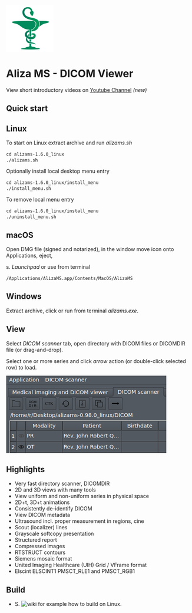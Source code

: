 ![Aliza MS](package/archive/usr/share/icons/hicolor/128x128/apps/alizams.png)

Aliza MS - DICOM Viewer
=======================

View short introductory videos on [Youtube Channel](https://www.youtube.com/channel/UCPGvoSYX7PC5XCp-81Q4MAg) _(new)_

Quick start
-----------

Linux
-----

To start on Linux extract archive and run _alizams.sh_

```
cd alizams-1.6.0_linux
./alizams.sh
```

Optionally install local desktop menu entry

```
cd alizams-1.6.0_linux/install_menu
./install_menu.sh
```

To remove local menu entry

```
cd alizams-1.6.0_linux/install_menu
./uninstall_menu.sh
```

macOS
-----

Open DMG file (signed and notarized), in the window move icon onto Applications, eject,

s. _Launchpad_ or use from terminal

```
/Applications/AlizaMS.app/Contents/MacOS/AlizaMS
```

Windows
-------

Extract archive, click or run from terminal _alizams.exe_.

View
----

Select _DICOM scanner_ tab, open directory with DICOM files or DICOMDIR file (or drag-and-drop).

Select one or more series and click _arrow_ action (or double-click selected row) to load.


![Open](package/art/start0.png)


Highlights
----------

 * Very fast directory scanner, DICOMDIR
 * 2D and 3D views with many tools
 * View uniform and non-uniform series in physical space
 * 2D+t, 3D+t animations
 * Consistently de-identify DICOM
 * View DICOM metadata
 * Ultrasound incl. proper measurement in regions, cine
 * Scout (localizer) lines
 * Grayscale softcopy presentation
 * Structured report
 * Compressed images
 * RTSTRUCT contours
 * Siemens mosaic format
 * United Imaging Healthcare (UIH) Grid / VFrame format
 * Elscint ELSCINT1 PMSCT_RLE1 and PMSCT_RGB1


Build
-----

 * S. ![wiki](https://github.com/AlizaMedicalImaging/AlizaMS/wiki) for example how to build on Linux.


